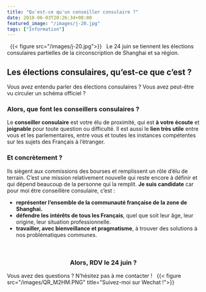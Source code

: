 ```yaml
---
title: "Qu'est-ce qu'un conseiller consulaire ?"
date: 2018-06-03T20:26:34+08:00
featured_image: "/images/j-20.jpg"
tags: ["Information"]
---
```

 
{{< figure src="/images/j-20.jpg">}}
 
Le 24 juin se tiennent les élections consulaires partielles de la circonscription de Shanghai et sa région.
<h2> Les élections consulaires, qu’est-ce que c’est ? </h2>
Vous avez entendu parler des élections consulaires ? Vous avez peut-être vu circuler un schéma officiel ? 
<p>
<h3>Alors, que font les conseillers consulaires ?</h3> Le <b>conseiller consulaire</b> est votre élu de proximité, qui est <b>à votre écoute</b> et <b>joignable</b> pour toute question ou difficulté. Il est aussi le <b>lien très utile</b> entre vous et les parlementaires, entre vous et toutes les instances compétentes sur les sujets des Français à l’étranger. 
<h3>Et concrètement ?</h3> 
Ils siègent aux commissions des bourses et remplissent un rôle d’élu de terrain. 
C’est une mission relativement nouvelle qui reste encore à définir et qui dépend beaucoup de la personne qui la remplit. 
<b>Je suis candidate</b> car pour moi être conseillère consulaire, c’est : 
<ul>
<li> <b>représenter l’ensemble de la communauté française de la zone de Shanghai.</b>
<li> <b>défendre les intérêts de tous les Français</b>, quel que soit leur âge, leur origine, leur situation professionnelle. 
<li> <b>travailler, avec bienveillance et pragmatisme</b>, à trouver des solutions à nos problématiques communes. 
</ul>
 
<h3 style="text-align: center;">Alors, RDV le 24 juin ? </h3>
Vous avez des questions ? N’hésitez pas à me contacter !
 
{{< figure src="/images/QR_M2HM.PNG" title="Suivez-moi sur Wechat !">}}